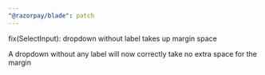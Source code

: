 ```yaml
---
"@razorpay/blade": patch
---
```


fix(SelectInput): dropdown without label takes up margin space

A dropdown without any label will now correctly take no extra space for the margin
